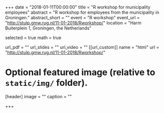 +++
date = "2018-01-11T00:00:00"
title = "R workshop for municipality employees"
abstract = "R workshop for employees from the municipality in Groningen."
abstract_short = ""
event = "R workshop"
event_url = "http://stulp.gmw.rug.nl/11-01-2018/Rworkshop/"
location = "Harm Buiterplein 1, Groningen, the Netherlands"

selected = true
math = true

url_pdf = ""
url_slides = ""
url_video = ""
[[url_custom]]
    name = "html"
    url = "http://stulp.gmw.rug.nl/11-01-2018/Rworkshop/"

# Optional featured image (relative to `static/img/` folder).
[header]
image = ""
caption = ""

+++
   